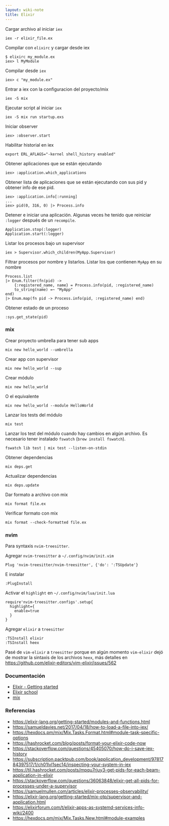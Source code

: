 ```yaml
---
layout: wiki-note
title: Elixir
---
```


Cargar archivo al iniciar `iex`

    iex -r elixir_file.ex

Compilar con `elixirc` y cargar desde iex

    $ elixirc my_module.ex
    iex> l MyModule

Compilar desde `iex`

    iex> c "my_module.ex"

Entrar a iex con la configuracion del proyecto/mix

    iex -S mix

Ejecutar script al iniciar `iex`

    iex -S mix run startup.exs

Iniciar observer

    iex> :observer.start

Habilitar historial en iex

    export ERL_AFLAGS="-kernel shell_history enabled"

Obtener aplicaciones que se están ejecutando

    iex> :application.which_applications

Obtener lista de aplicaciones que se están ejecutando con sus pid y obtener info de ese pid.

    iex> :application.info[:running]
    ...
    iex> pid(0, 316, 0) |> Process.info

Detener e iniciar una aplicación. Algunas veces he tenido que reiniciar `:logger` después de un `recompile`.

    Application.stop(:logger)
    Application.start(:logger)

Listar los procesos bajo un supervisor

    iex > Supervisor.which_children(MyApp.Supervisor)

Filtrar procesos por nombre y listarlos. Listar los que contienen `MyApp` en su nombre

    Process.list
    |> Enum.filter(fn(pid) ->
        {:registered_name, name} = Process.info(pid, :registered_name)
        to_string(name) =~ "MyApp"
    end)
    |> Enum.map(fn pid -> Process.info(pid, :registered_name) end)

Obtener estado de un proceso

    :sys.get_state(pid)

### mix

Crear proyecto umbrella para tener sub apps

    mix new hello_world --umbrella

Crear app con supervisor

    mix new hello_world --sup

Crear módulo

    mix new hello_world

O el equivalente

    mix new hello_world --module HelloWorld

Lanzar los tests del módulo

    mix test

Lanzar los test del módulo cuando hay cambios en algún archivo. Es necesario
tener instalado `fswatch` (`brew install fswatch`).

    fswatch lib test | mix test --listen-on-stdin

Obtener dependencias

    mix deps.get

Actualizar dependencias

    mix deps.update

Dar formato a archivo con mix

    mix format file.ex

Verificar formato con mix

    mix format --check-formatted file.ex

### nvim

Para syntaxis `nvim-treesitter`.

Agregar `nvim-treesitter` a `~/.config/nvim/init.vim`

    Plug 'nvim-treesitter/nvim-treesitter', {'do': ':TSUpdate'}

E instalar

    :PlugInstall

Activar el `highlight` en `~/.config/nvim/lua/init.lua`

    require'nvim-treesitter.configs'.setup{
      highlight={
        enable=true
      }
    }

Agregar `elixir` a `treesitter`

    :TSInstall elixir
    :TSInstall heex

Pasé de `vim-elixir` a `treesitter` porque en algún momento `vim-elixir` dejó de mostrar la sintaxis de los archivos `heex`, más detalles en https://github.com/elixir-editors/vim-elixir/issues/562

### Documentación

-   [Elixir - Getting started][elixir-lang-doc]
-   [Elixir school][elixirschool]
-   [mix](https://hexdocs.pm/mix/Mix.html)

[elixir-lang-doc]: http://elixir-lang.org/getting-started/introduction.html
[elixirschool]: http://elixirschool.com/

### Referencias

-   https://elixir-lang.org/getting-started/modules-and-functions.html
-   https://samueldavies.net/2017/04/18/how-to-load-a-file-into-iex/
-   https://hexdocs.pm/mix/Mix.Tasks.Format.html#module-task-specific-options
-   https://hashrocket.com/blog/posts/format-your-elixir-code-now
-   https://stackoverflow.com/questions/45405070/how-do-i-save-iex-history
-   https://subscription.packtpub.com/book/application_development/9781784397517/1/ch01lvl1sec14/inspecting-your-system-in-iex
-   https://til.hashrocket.com/posts/mpqu7rjuy3-get-pids-for-each-beam-application-in-elixir
-   https://stackoverflow.com/questions/36063848/elixir-get-all-pids-for-processes-under-a-supervisor
-   https://samuelmullen.com/articles/elixir-processes-observability/
-   https://elixir-lang.org/getting-started/mix-otp/supervisor-and-application.html
-   https://elixirforum.com/t/elixir-apps-as-systemd-services-info-wiki/2400
-   https://hexdocs.pm/mix/Mix.Tasks.New.html#module-examples
